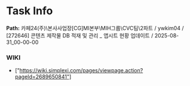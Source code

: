 # Task Info

**Path:** 카페24(주)\본사사업장\[CG]MI본부\MIH그룹\CVC팀\2파트 / ywkim04 / [272646] 콘텐츠 제작물 DB 적재 및 관리 _ 앱시트 현황 업데이트 / 2025-08-31_00-00-00

### WIKI
- ["https://wiki.simplexi.com/pages/viewpage.action?pageId=2689650841"]

